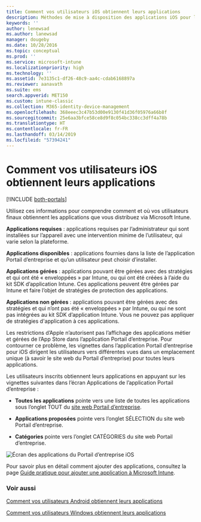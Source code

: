 ```yaml
---
title: Comment vos utilisateurs iOS obtiennent leurs applications
description: Méthodes de mise à disposition des applications iOS pour les utilisateurs finaux
keywords: ''
author: lenewsad
ms.author: lanewsad
manager: dougeby
ms.date: 10/28/2016
ms.topic: conceptual
ms.prod: ''
ms.service: microsoft-intune
ms.localizationpriority: high
ms.technology: ''
ms.assetid: 7e3135c1-df26-48c9-aa4c-cdab6168897a
ms.reviewer: aanavath
ms.suite: ems
search.appverid: MET150
ms.custom: intune-classic
ms.collection: M365-identity-device-management
ms.openlocfilehash: 368eeec3c47b53d00e9130f41d36f05976a66b8f
ms.sourcegitcommit: 25e6aa3bfce58ce8d9f8c054bc338cc3dff4a78b
ms.translationtype: HT
ms.contentlocale: fr-FR
ms.lasthandoff: 03/14/2019
ms.locfileid: "57394241"
---
```

# <a name="how-your-ios-users-get-their-apps"></a>Comment vos utilisateurs iOS obtiennent leurs applications

[!INCLUDE [both-portals](./includes/note-for-both-portals.md)]

Utilisez ces informations pour comprendre comment et où vos utilisateurs finaux obtiennent les applications que vous distribuez via Microsoft Intune.

**Applications requises** : applications requises par l’administrateur qui sont installées sur l’appareil avec une intervention minime de l’utilisateur, qui varie selon la plateforme.

**Applications disponibles** : applications fournies dans la liste de l’application Portail d’entreprise et qu’un utilisateur peut choisir d’installer.

**Applications gérées** : applications pouvant être gérées avec des stratégies et qui ont été « enveloppées » par Intune, ou qui ont été créées à l’aide du kit SDK d’application Intune. Ces applications peuvent être gérées par Intune et faire l’objet de stratégies de protection des applications.

**Applications non gérées** : applications pouvant être gérées avec des stratégies et qui n’ont pas été « enveloppées » par Intune, ou qui ne sont pas intégrées au kit SDK d’application Intune. Vous ne pouvez pas appliquer de stratégies d'application à ces applications.

Les restrictions d’Apple n’autorisent pas l’affichage des applications métier et gérées de l’App Store dans l’application Portail d’entreprise. Pour contourner ce problème, les vignettes dans l’application Portail d’entreprise pour iOS dirigent les utilisateurs vers différentes vues dans un emplacement unique (à savoir le site web du Portail d’entreprise) pour toutes leurs applications.

Les utilisateurs inscrits obtiennent leurs applications en appuyant sur les vignettes suivantes dans l’écran Applications de l’application Portail d’entreprise :

- **Toutes les applications** pointe vers une liste de toutes les applications sous l’onglet TOUT du [site web Portail d’entreprise](https://portal.manage.microsoft.com).

- **Applications proposées** pointe vers l’onglet SÉLECTION du site web Portail d’entreprise.

- **Catégories** pointe vers l’onglet CATÉGORIES du site web Portail d’entreprise.


![Écran des applications du Portail d’entreprise iOS](./media/ios-cp-app-main-apps-screen.png)

Pour savoir plus en détail comment ajouter des applications, consultez la page [Guide pratique pour ajouter une application à Microsoft Intune](apps-add.md).

### <a name="see-also"></a>Voir aussi
[Comment vos utilisateurs Android obtiennent leurs applications](end-user-apps-android.md)

[Comment vos utilisateurs Windows obtiennent leurs applications](end-user-apps-windows.md)
